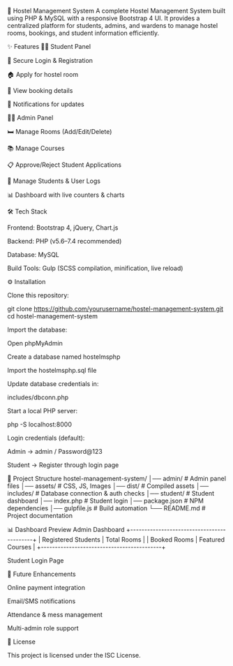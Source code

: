 🏨 Hostel Management System
A complete Hostel Management System built using PHP & MySQL with a responsive Bootstrap 4 UI.
It provides a centralized platform for students, admins, and wardens to manage hostel rooms, bookings, and student information efficiently.

✨ Features
👨‍🎓 Student Panel

🔑 Secure Login & Registration

🏠 Apply for hostel room

📄 View booking details

🔔 Notifications for updates

👨‍💼 Admin Panel

🛏️ Manage Rooms (Add/Edit/Delete)

📚 Manage Courses

📋 Approve/Reject Student Applications

👥 Manage Students & User Logs

📊 Dashboard with live counters & charts

🛠️ Tech Stack

Frontend: Bootstrap 4, jQuery, Chart.js

Backend: PHP (v5.6–7.4 recommended)

Database: MySQL

Build Tools: Gulp (SCSS compilation, minification, live reload)

⚙️ Installation

Clone this repository:

git clone https://github.com/yourusername/hostel-management-system.git
cd hostel-management-system


Import the database:

Open phpMyAdmin

Create a database named hostelmsphp

Import the hostelmsphp.sql file

Update database credentials in:

includes/dbconn.php


Start a local PHP server:

php -S localhost:8000


Login credentials (default):

Admin → admin / Password@123

Student → Register through login page

📂 Project Structure
hostel-management-system/
│── admin/           # Admin panel files
│── assets/          # CSS, JS, Images
│── dist/            # Compiled assets
│── includes/        # Database connection & auth checks
│── student/         # Student dashboard
│── index.php        # Student login
│── package.json     # NPM dependencies
│── gulpfile.js      # Build automation
└── README.md        # Project documentation

📊 Dashboard Preview
Admin Dashboard
+-------------------------------------------+
| Registered Students | Total Rooms         |
| Booked Rooms        | Featured Courses    |
+-------------------------------------------+

Student Login Page

🚀 Future Enhancements

Online payment integration

Email/SMS notifications

Attendance & mess management

Multi-admin role support

📜 License

This project is licensed under the ISC License.
